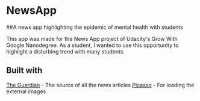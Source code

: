 # NewsApp
##A news app highlighting the epidemic of mental health with students

This app was made for the News App project of Udacity's Grow With Google Nanodegree. As a student, I wanted to use this opportunity to highlight a disturbing trend with many students.

## Built with
[The Guardian](https://www.theguardian.com/us) - The source of all the news articles
[Picasso](https://square.github.io/picasso/) - For loading the external images
